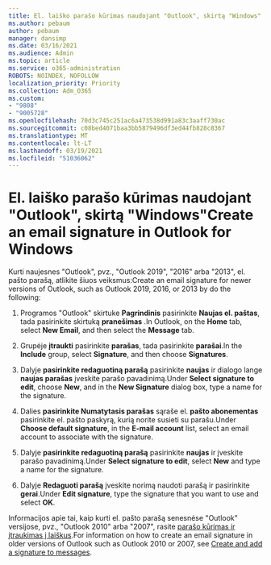 ```yaml
---
title: El. laiško parašo kūrimas naudojant "Outlook", skirtą "Windows"
ms.author: pebaum
author: pebaum
manager: dansimp
ms.date: 03/16/2021
ms.audience: Admin
ms.topic: article
ms.service: o365-administration
ROBOTS: NOINDEX, NOFOLLOW
localization_priority: Priority
ms.collection: Adm_O365
ms.custom:
- "9808"
- "9005728"
ms.openlocfilehash: 70d3c745c251ac6a473538d991a83c3aaff730ac
ms.sourcegitcommit: c08bed4071baa3bb5879496df3ed44fb828c8367
ms.translationtype: MT
ms.contentlocale: lt-LT
ms.lasthandoff: 03/19/2021
ms.locfileid: "51036062"
---
```

# <a name="create-an-email-signature-in-outlook-for-windows"></a><span data-ttu-id="84053-102">El. laiško parašo kūrimas naudojant "Outlook", skirtą "Windows"</span><span class="sxs-lookup"><span data-stu-id="84053-102">Create an email signature in Outlook for Windows</span></span>

<span data-ttu-id="84053-103">Kurti naujesnes "Outlook", pvz., "Outlook 2019", "2016" arba "2013", el. pašto parašą, atlikite šiuos veiksmus:</span><span class="sxs-lookup"><span data-stu-id="84053-103">Create an email signature for newer versions of Outlook, such as Outlook 2019, 2016, or 2013 by do the following:</span></span>

1. <span data-ttu-id="84053-104">Programos "Outlook" skirtuke **Pagrindinis** pasirinkite **Naujas el. paštas**, tada pasirinkite skirtuką **pranešimas** .</span><span class="sxs-lookup"><span data-stu-id="84053-104">In Outlook, on the **Home** tab, select **New Email**, and then select the **Message** tab.</span></span>

1. <span data-ttu-id="84053-105">Grupėje **įtraukti** pasirinkite **parašas**, tada pasirinkite **parašai**.</span><span class="sxs-lookup"><span data-stu-id="84053-105">In the **Include** group, select **Signature**, and then choose **Signatures**.</span></span>

1. <span data-ttu-id="84053-106">Dalyje **pasirinkite redaguotiną parašą** pasirinkite **naujas** ir dialogo lange **naujas parašas** įveskite parašo pavadinimą.</span><span class="sxs-lookup"><span data-stu-id="84053-106">Under **Select signature to edit**, choose **New**, and in the **New Signature** dialog box, type a name for the signature.</span></span>

1. <span data-ttu-id="84053-107">Dalies **pasirinkite Numatytasis parašas** sąraše el. **pašto abonementas** pasirinkite el. pašto paskyrą, kurią norite susieti su parašu.</span><span class="sxs-lookup"><span data-stu-id="84053-107">Under **Choose default signature**, in the **E-mail account** list, select an email account to associate with the signature.</span></span>

1. <span data-ttu-id="84053-108">Dalyje **pasirinkite redaguotiną parašą** pasirinkite **naujas** ir įveskite parašo pavadinimą.</span><span class="sxs-lookup"><span data-stu-id="84053-108">Under **Select signature to edit**, select **New** and type a name for the signature.</span></span>

1. <span data-ttu-id="84053-109">Dalyje **Redaguoti parašą** įveskite norimą naudoti parašą ir pasirinkite **gerai**.</span><span class="sxs-lookup"><span data-stu-id="84053-109">Under **Edit signature**, type the signature that you want to use and select **OK**.</span></span>

<span data-ttu-id="84053-110">Informacijos apie tai, kaip kurti el. pašto parašą senesnėse "Outlook" versijose, pvz., "Outlook 2010" arba "2007", rasite [parašo kūrimas ir įtraukimas į laiškus](https://support.microsoft.com/office/8ee5d4f4-68fd-464a-a1c1-0e1c80bb27f2#ID0EAADAAA=Office_2007_-_2010).</span><span class="sxs-lookup"><span data-stu-id="84053-110">For information on how to create an email signature in older versions of Outlook such as Outlook 2010 or 2007, see [Create and add a signature to messages](https://support.microsoft.com/office/8ee5d4f4-68fd-464a-a1c1-0e1c80bb27f2#ID0EAADAAA=Office_2007_-_2010).</span></span>

